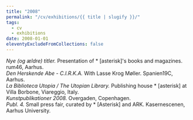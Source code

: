 ```yaml
---
title: "2008"
permalink: "/cv/exhibitions/{{ title | slugify }}/"
tags:
  - cv
  - exhibitions
date: 2008-01-01
eleventyExcludeFromCollections: false
---
```


<em>Nye (og ældre) titler.</em> Presentation of * [asterisk]'s books and magazines. rum46, Aarhus.<br>
<em>Den Herskende Abe - C.I.R.K.A.</em> With Lasse Krog Møller. Spanien19C, Aarhus.<br>
<em>La Biblioteca Utopia / The Utopian Library.</em> Publishing house * [asterisk] at Villa Borbone, Viareggio, Italy.<br>
<em>Kunstpublikationer 2008.</em> Overgaden, Copenhagen.<br>
<em>Publ. 4.</em> Small press fair, curated by * [Asterisk] and ARK. Kasernescenen, Aarhus University.